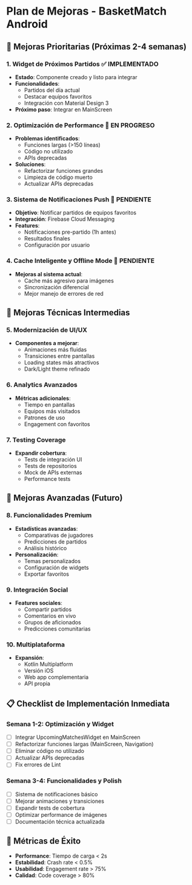 # Plan de Mejoras - BasketMatch Android

## 🎯 Mejoras Prioritarias (Próximas 2-4 semanas)

### 1. Widget de Próximos Partidos ✅ IMPLEMENTADO
- **Estado**: Componente creado y listo para integrar
- **Funcionalidades**: 
  - Partidos del día actual
  - Destacar equipos favoritos
  - Integración con Material Design 3
- **Próximo paso**: Integrar en MainScreen

### 2. Optimización de Performance 🔄 EN PROGRESO
- **Problemas identificados**:
  - Funciones largas (>150 líneas)
  - Código no utilizado
  - APIs deprecadas
- **Soluciones**:
  - Refactorizar funciones grandes
  - Limpieza de código muerto
  - Actualizar APIs deprecadas

### 3. Sistema de Notificaciones Push 📱 PENDIENTE
- **Objetivo**: Notificar partidos de equipos favoritos
- **Integración**: Firebase Cloud Messaging
- **Features**:
  - Notificaciones pre-partido (1h antes)
  - Resultados finales
  - Configuración por usuario

### 4. Cache Inteligente y Offline Mode 💾 PENDIENTE
- **Mejoras al sistema actual**:
  - Cache más agresivo para imágenes
  - Sincronización diferencial
  - Mejor manejo de errores de red

## 🔧 Mejoras Técnicas Intermedias

### 5. Modernización de UI/UX
- **Componentes a mejorar**:
  - Animaciones más fluidas
  - Transiciones entre pantallas
  - Loading states más atractivos
  - Dark/Light theme refinado

### 6. Analytics Avanzados
- **Métricas adicionales**:
  - Tiempo en pantallas
  - Equipos más visitados
  - Patrones de uso
  - Engagement con favoritos

### 7. Testing Coverage
- **Expandir cobertura**:
  - Tests de integración UI
  - Tests de repositorios
  - Mock de APIs externas
  - Performance tests

## 🚀 Mejoras Avanzadas (Futuro)

### 8. Funcionalidades Premium
- **Estadísticas avanzadas**:
  - Comparativas de jugadores
  - Predicciones de partidos
  - Análisis histórico
- **Personalización**:
  - Temas personalizados
  - Configuración de widgets
  - Exportar favoritos

### 9. Integración Social
- **Features sociales**:
  - Compartir partidos
  - Comentarios en vivo
  - Grupos de aficionados
  - Predicciones comunitarias

### 10. Multiplataforma
- **Expansión**:
  - Kotlin Multiplatform
  - Versión iOS
  - Web app complementaria
  - API propia

## 📋 Checklist de Implementación Inmediata

### Semana 1-2: Optimización y Widget
- [ ] Integrar UpcomingMatchesWidget en MainScreen
- [ ] Refactorizar funciones largas (MainScreen, Navigation)
- [ ] Eliminar código no utilizado
- [ ] Actualizar APIs deprecadas
- [ ] Fix errores de Lint

### Semana 3-4: Funcionalidades y Polish
- [ ] Sistema de notificaciones básico
- [ ] Mejorar animaciones y transiciones
- [ ] Expandir tests de cobertura
- [ ] Optimizar performance de imágenes
- [ ] Documentación técnica actualizada

## 🎯 Métricas de Éxito
- **Performance**: Tiempo de carga < 2s
- **Estabilidad**: Crash rate < 0.5%
- **Usabilidad**: Engagement rate > 75%
- **Calidad**: Code coverage > 80%
